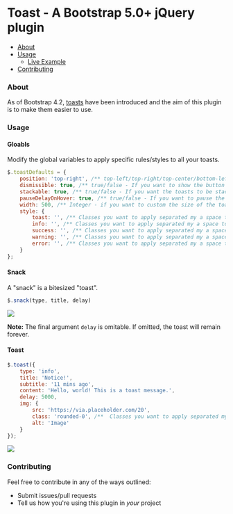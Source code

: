 # Toast - A Bootstrap 5.0+ jQuery plugin

* [About](#about)
* [Usage](#usage)
    * [Live Example](https://jsfiddle.net/47n5ygth/)
* [Contributing](#contributing)

### About

As of Bootstrap 4.2, [toasts](https://getbootstrap.com/docs/4.2/components/toasts/) have been introduced and the aim of this plugin is to make them easier to use.

### Usage

#### Gloabls

Modify the global variables to apply specific rules/styles to all your toasts.

```javascript
$.toastDefaults = {
    position: 'top-right', /** top-left/top-right/top-center/bottom-left/bottom-right/bottom-center - Where the toast will show up **/
    dismissible: true, /** true/false - If you want to show the button to dismiss the toast manually **/
    stackable: true, /** true/false - If you want the toasts to be stackable **/
    pauseDelayOnHover: true, /** true/false - If you want to pause the delay of toast when hovering over the toast **/
    width: 500, /** Integer - if you want to custom the size of the toast */
    style: {
        toast: '', /** Classes you want to apply separated my a space to each created toast element (.toast) **/
        info: '', /** Classes you want to apply separated my a space to modify the "info" type style  **/
        success: '', /** Classes you want to apply separated my a space to modify the "success" type style  **/
        warning: '', /** Classes you want to apply separated my a space to modify the "warning" type style  **/
        error: '', /** Classes you want to apply separated my a space to modify the "error" type style  **/
    }
};
```

#### Snack

A "snack" is a bitesized "toast".

```javascript
$.snack(type, title, delay)
```
<img src="https://i.gyazo.com/165671094c4c956bf89a05f4d9f089b1.png">

**Note:** The final argument `delay` is omitable. If omitted, the toast will remain forever.

#### Toast

```javascript
$.toast({
    type: 'info',
    title: 'Notice!',
    subtitle: '11 mins ago',
    content: 'Hello, world! This is a toast message.',
    delay: 5000,
    img: {
        src: 'https://via.placeholder.com/20',
        class: 'rounded-0', /**  Classes you want to apply separated my a space to modify the image **/
        alt: 'Image'
    }
});
```

<img src="https://i.gyazo.com/63c444e180d5d18ef8a71df2969cc0cc.png">

### Contributing

Feel free to contribute in any of the ways outlined:

- Submit issues/pull requests
- Tell us how you're using this plugin in *your* project
